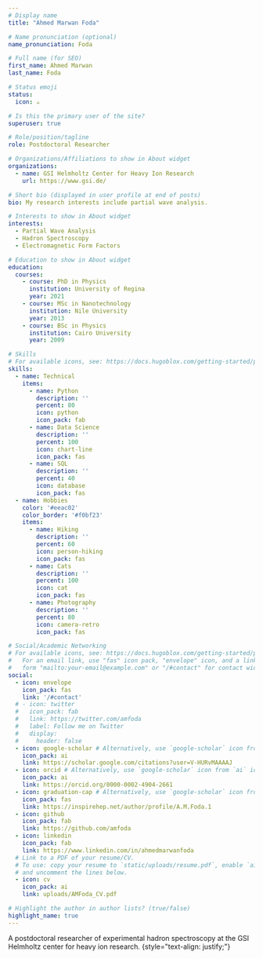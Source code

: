 ```yaml
---
# Display name
title: "Ahmed Marwan Foda"

# Name pronunciation (optional)
name_pronunciation: Foda

# Full name (for SEO)
first_name: Ahmed Marwan
last_name: Foda

# Status emoji
status:
  icon: ☕️

# Is this the primary user of the site?
superuser: true

# Role/position/tagline
role: Postdoctoral Researcher

# Organizations/Affiliations to show in About widget
organizations:
  - name: GSI Helmholtz Center for Heavy Ion Research
    url: https://www.gsi.de/

# Short bio (displayed in user profile at end of posts)
bio: My research interests include partial wave analysis.

# Interests to show in About widget
interests:
  - Partial Wave Analysis
  - Hadron Spectroscopy
  - Electromagnetic Form Factors

# Education to show in About widget
education:
  courses:
    - course: PhD in Physics
      institution: University of Regina
      year: 2021
    - course: MSc in Nanotechnology
      institution: Nile University
      year: 2013
    - course: BSc in Physics
      institution: Cairo University
      year: 2009

# Skills
# For available icons, see: https://docs.hugoblox.com/getting-started/page-builder/#icons
skills:
  - name: Technical
    items:
      - name: Python
        description: ''
        percent: 80
        icon: python
        icon_pack: fab
      - name: Data Science
        description: ''
        percent: 100
        icon: chart-line
        icon_pack: fas
      - name: SQL
        description: ''
        percent: 40
        icon: database
        icon_pack: fas
  - name: Hobbies
    color: '#eeac02'
    color_border: '#f0bf23'
    items:
      - name: Hiking
        description: ''
        percent: 60
        icon: person-hiking
        icon_pack: fas
      - name: Cats
        description: ''
        percent: 100
        icon: cat
        icon_pack: fas
      - name: Photography
        description: ''
        percent: 80
        icon: camera-retro
        icon_pack: fas

# Social/Academic Networking
# For available icons, see: https://docs.hugoblox.com/getting-started/page-builder/#icons
#   For an email link, use "fas" icon pack, "envelope" icon, and a link in the
#   form "mailto:your-email@example.com" or "/#contact" for contact widget.
social:
  - icon: envelope
    icon_pack: fas
    link: '/#contact'
  # - icon: twitter
  #   icon_pack: fab
  #   link: https://twitter.com/amfoda
  #   label: Follow me on Twitter
  #   display:
  #     header: false
  - icon: google-scholar # Alternatively, use `google-scholar` icon from `ai` icon pack
    icon_pack: ai
    link: https://scholar.google.com/citations?user=V-HURvMAAAAJ
  - icon: orcid # Alternatively, use `google-scholar` icon from `ai` icon pack
    icon_pack: ai
    link: https://orcid.org/0000-0002-4904-2661
  - icon: graduation-cap # Alternatively, use `google-scholar` icon from `ai` icon pack
    icon_pack: fas
    link: https://inspirehep.net/author/profile/A.M.Foda.1
  - icon: github
    icon_pack: fab
    link: https://github.com/amfoda
  - icon: linkedin
    icon_pack: fab
    link: https://www.linkedin.com/in/ahmedmarwanfoda
  # Link to a PDF of your resume/CV.
  # To use: copy your resume to `static/uploads/resume.pdf`, enable `ai` icons in `params.yaml`,
  # and uncomment the lines below.
  - icon: cv
    icon_pack: ai
    link: uploads/AMFoda_CV.pdf

# Highlight the author in author lists? (true/false)
highlight_name: true
---
```


A postdoctoral researcher of experimental hadron spectroscopy at the GSI Helmholtz center for heavy ion research.
{style="text-align: justify;"}
